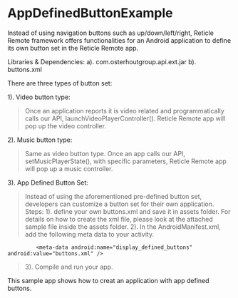 # AppDefinedButtonExample

Instead of using navigation buttons such as up/down/left/right, Reticle Remote framework offers functionalities for an Android application to define its own button set in the Reticle Remote app.

Libraries & Dependencies:
a). com.osterhoutgroup.api.ext.jar
b). buttons.xml

There are three types of button set:

1). Video button type:
> Once an application reports it is video related and programmatically calls our API, launchVideoPlayerController(). Reticle Remote app will pop up the video controller.

2). Music button type:
> Same as video button type. Once an app calls our API, setMusicPlayerState(), with specific parameters, Reticle Remote app will pop up a music controller.

3). App Defined Button Set:
>  Instead of using the aforementioned pre-defined button set, developers can customize a button set for their own application. 
>  Steps:
>     1). define your own buttons.xml and save it in assets folder. For details on how to create the xml file, please look at the attached sample file inside the assets folder.
>  2). In the AndroidManifest.xml, add the following meta data to your activity.
```
         <meta-data android:name="display_defined_buttons" android:value="buttons.xml" />
```
>  3). Compile and run your app.

This sample app shows how to creat an application with app defined buttons.
